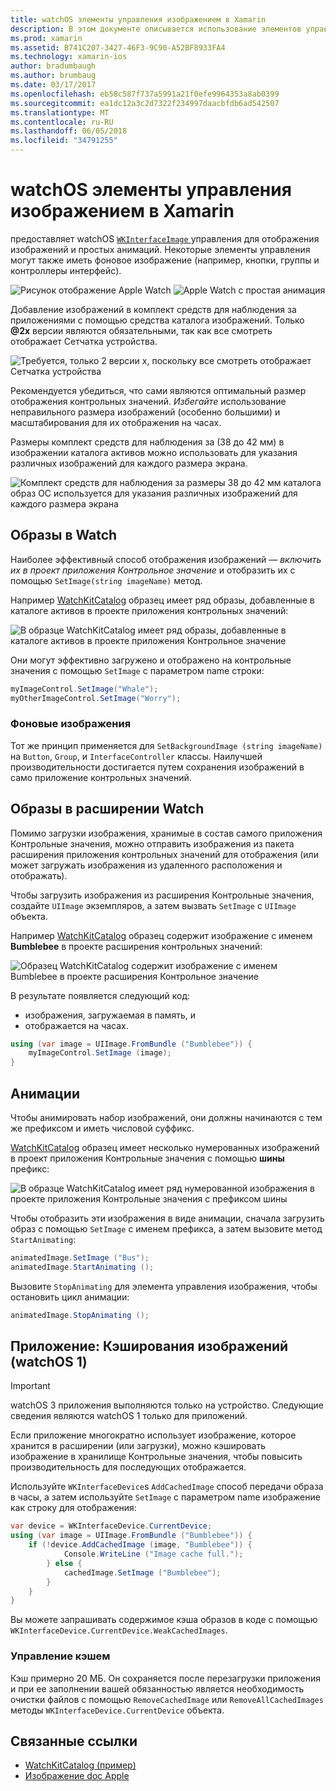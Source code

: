 ```yaml
---
title: watchOS элементы управления изображением в Xamarin
description: В этом документе описывается использование элементов управления image в приложении watchOS, созданных с помощью Xamarin. В нем описывается элемент управления WKInterfaceImage, SetImage-метод, добавление изображений в расширении watch, анимации и многое другое.
ms.prod: xamarin
ms.assetid: B741C207-3427-46F3-9C90-A52BF8933FA4
ms.technology: xamarin-ios
author: bradumbaugh
ms.author: brumbaug
ms.date: 03/17/2017
ms.openlocfilehash: eb58c587f737a5991a21f0efe9964353a8ab0399
ms.sourcegitcommit: ea1dc12a3c2d7322f234997daacbfdb6ad542507
ms.translationtype: MT
ms.contentlocale: ru-RU
ms.lasthandoff: 06/05/2018
ms.locfileid: "34791255"
---
```

# <a name="watchos-image-controls-in-xamarin"></a>watchOS элементы управления изображением в Xamarin

предоставляет watchOS [ `WKInterfaceImage` ](https://developer.xamarin.com/api/type/WatchKit.WKInterfaceImage/) управления для отображения изображений и простых анимаций. Некоторые элементы управления могут также иметь фоновое изображение (например, кнопки, группы и контроллеры интерфейс).

![](image-images/image-walkway.png "Рисунок отображение Apple Watch") ![](image-images/image-animation.png "Apple Watch с простая анимация")
<!-- watch image courtesy of http://infinitapps.com/bezel/ -->

Добавление изображений в комплект средств для наблюдения за приложениями с помощью средства каталога изображений.
Только **@2x** версии являются обязательными, так как все смотреть отображает Сетчатка устройства.

![](image-images/asset-universal-sml.png "Требуется, только 2 версии x, поскольку все смотреть отображает Сетчатка устройства")

Рекомендуется убедиться, что сами являются оптимальный размер отображения контрольных значений. *Избегайте* использование неправильного размера изображений (особенно большими) и масштабирования для их отображения на часах.

Размеры комплект средств для наблюдения за (38 до 42 мм) в изображении каталога активов можно использовать для указания различных изображений для каждого размера экрана.

![](image-images/asset-watch-sml.png "Комплект средств для наблюдения за размеры 38 до 42 мм каталога образ ОС используется для указания различных изображений для каждого размера экрана")


## <a name="images-on-the-watch"></a>Образы в Watch

Наиболее эффективный способ отображения изображений — *включить их в проект приложения Контрольное значение* и отобразить их с помощью `SetImage(string imageName)` метод.

Например [WatchKitCatalog](https://developer.xamarin.com/samples/WatchKitCatalog/) образец имеет ряд образы, добавленные в каталоге активов в проекте приложения контрольных значений:

![](image-images/asset-whale-sml.png "В образце WatchKitCatalog имеет ряд образы, добавленные в каталоге активов в проекте приложения Контрольное значение")

Они могут эффективно загружено и отображено на контрольные значения с помощью `SetImage` с параметром name строки:

```csharp
myImageControl.SetImage("Whale");
myOtherImageControl.SetImage("Worry");
```

### <a name="background-images"></a>Фоновые изображения

Тот же принцип применяется для `SetBackgroundImage (string imageName)` на `Button`, `Group`, и `InterfaceController` классы. Наилучшей производительности достигается путем сохранения изображений в само приложение контрольных значений.


## <a name="images-in-the-watch-extension"></a>Образы в расширении Watch

Помимо загрузки изображения, хранимые в состав самого приложения Контрольные значения, можно отправить изображения из пакета расширения приложения контрольных значений для отображения (или может загружать изображения из удаленного расположения и отображать).

Чтобы загрузить изображения из расширения Контрольные значения, создайте `UIImage` экземпляров, а затем вызвать `SetImage` с `UIImage` объекта.

Например [WatchKitCatalog](https://developer.xamarin.com/samples/monotouch/watchOS/WatchKitCatalog/) образец содержит изображение с именем **Bumblebee** в проекте расширения контрольных значений:

![](image-images/asset-bumblebee-sml.png "Образец WatchKitCatalog содержит изображение с именем Bumblebee в проекте расширения Контрольное значение")

В результате появляется следующий код:

- изображения, загружаемая в память, и
- отображается на часах.

```csharp
using (var image = UIImage.FromBundle ("Bumblebee")) {
    myImageControl.SetImage (image);
}
```


## <a name="animations"></a>Анимации

Чтобы анимировать набор изображений, они должны начинаются с тем же префиксом и иметь числовой суффикс.

[WatchKitCatalog](https://developer.xamarin.com/samples/monotouch/watchOS/WatchKitCatalog/) образец имеет несколько нумерованных изображений в проект приложения Контрольные значения с помощью **шины** префикс:

![](image-images/asset-bus-animation-sml.png "В образце WatchKitCatalog имеет ряд нумерованной изображения в проекте приложения Контрольные значения с префиксом шины")

Чтобы отобразить эти изображения в виде анимации, сначала загрузить образ с помощью `SetImage` с именем префикса, а затем вызовите метод `StartAnimating`:

```csharp
animatedImage.SetImage ("Bus");
animatedImage.StartAnimating ();
```

Вызовите `StopAnimating` для элемента управления изображения, чтобы остановить цикл анимации:

```csharp
animatedImage.StopAnimating ();
```


<a name="cache" />

## <a name="appendix-caching-images-watchos-1"></a>Приложение: Кэширования изображений (watchOS 1)

> [!IMPORTANT]
> watchOS 3 приложения выполняются только на устройство. Следующие сведения являются watchOS 1 только для приложений.

Если приложение многократно использует изображение, которое хранится в расширении (или загрузки), можно кэшировать изображение в хранилище Контрольные значения, чтобы повысить производительность для последующих отображается.

Используйте `WKInterfaceDevice`s `AddCachedImage` способ передачи образа в часы, а затем используйте `SetImage` с параметром name изображение как строку для отображения:

```csharp
var device = WKInterfaceDevice.CurrentDevice;
using (var image = UIImage.FromBundle ("Bumblebee")) {
    if (!device.AddCachedImage (image, "Bumblebee")) {
            Console.WriteLine ("Image cache full.");
        } else {
            cachedImage.SetImage ("Bumblebee");
        }
    }
}
```

Вы можете запрашивать содержимое кэша образов в коде с помощью `WKInterfaceDevice.CurrentDevice.WeakCachedImages`.


### <a name="managing-the-cache"></a>Управление кэшем

Кэш примерно 20 МБ. Он сохраняется после перезагрузки приложения и при ее заполнении вашей обязанностью является необходимость очистки файлов с помощью `RemoveCachedImage` или `RemoveAllCachedImages` методы `WKInterfaceDevice.CurrentDevice` объекта.



## <a name="related-links"></a>Связанные ссылки

- [WatchKitCatalog (пример)](https://developer.xamarin.com/samples/monotouch/watchOS/WatchKitCatalog/)
- [Изображение doc Apple](https://developer.apple.com/library/prerelease/ios/documentation/General/Conceptual/WatchKitProgrammingGuide/Images.html)
